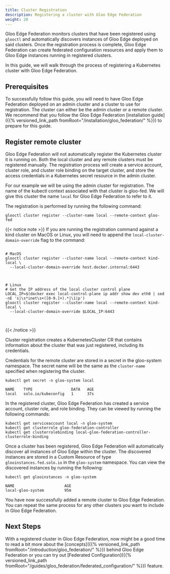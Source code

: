 ```yaml
---
title: Cluster Registration
description: Registering a cluster with Gloo Edge Federation
weight: 20
---
```


Gloo Edge Federation monitors clusters that have been registered using `glooctl` and automatically discovers instances of Gloo Edge deployed on said clusters. Once the registration process is complete, Gloo Edge Federation can create federated configuration resources and apply them to Gloo Edge instances running in registered clusters.

In this guide, we will walk through the process of registering a Kubernetes cluster with Gloo Edge Federation.

## Prerequisites

To successfully follow this guide, you will need to have Gloo Edge Federation deployed on an admin cluster and a cluster to use for registration. The cluster can either be the admin cluster or a remote cluster. We recommend that you follow the Gloo Edge Federation [installation guide]({{% versioned_link_path fromRoot="/installation/gloo_federation/" %}}) to prepare for this guide.

## Register remote cluster

Gloo Edge Federation will not automatically register the Kubernetes cluster it is running on. Both the local cluster and any remote clusters must be registered manually. The registration process will create a service account, cluster role, and cluster role binding on the target cluster, and store the access credentials in a Kubernetes secret resource in the admin cluster.

For our example we will be using the admin cluster for registration. The name of the kubectl context associated with that cluster is gloo-fed. We will give this cluster the name `local` for Gloo Edge Federation to refer to it.

The registration is performed by running the following command:

```
glooctl cluster register --cluster-name local --remote-context gloo-fed
```

{{< notice note >}}
If you are running the registration command against a kind cluster on MacOS or Linux, you will need to append the `local-cluster-domain-override` flag to the command:

<pre><code>
# MacOS
glooctl cluster register --cluster-name local --remote-context kind-local \
  --local-cluster-domain-override host.docker.internal:6443

</code></pre>


<pre><code>
# Linux
# Get the IP address of the local cluster control plane
LOCAL_IP=$(docker exec local-control-plane ip addr show dev eth0 | sed -nE 's|\s*inet\s+([0-9.]+).*|\1|p')
glooctl cluster register --cluster-name local --remote-context kind-local \
  --local-cluster-domain-override $LOCAL_IP:6443


</code></pre>
{{< /notice >}}

Cluster registration creates a KubernetesCluster CR that contains information about the cluster
that was just registered, including its credentials.

Credentials for the remote cluster are stored in a secret in the gloo-system namespace. The secret name will be the same as the `cluster-name` specified when registering the cluster.

```
kubectl get secret -n gloo-system local
```

```
NAME    TYPE                 DATA   AGE
local   solo.io/kubeconfig   1      37s
```

In the registered cluster, Gloo Edge Federation has created a service account, cluster role, and role binding. They can be viewed by running the following commands:

```
kubectl get serviceaccount local -n gloo-system
kubectl get clusterrole gloo-federation-controller
kubectl get clusterrolebinding local-gloo-federation-controller-clusterrole-binding
```

Once a cluster has been registered, Gloo Edge Federation will automatically discover all instances of Gloo Edge within the cluster. The discovered instances are stored in a Custom Resource of type `glooinstances.fed.solo.io` in the `gloo-system` namespace. You can view the discovered instances by running the following:

```
kubectl get glooinstances -n gloo-system
```

```
NAME                      AGE
local-gloo-system         95m
```

You have now successfully added a remote cluster to Gloo Edge Federation. You can repeat the same process for any other clusters you want to include in Gloo Edge Federation.

## Next Steps

With a registered cluster in Gloo Edge Federation, now might be a good time to read a bit more about the [concepts]({{% versioned_link_path fromRoot="/introduction/gloo_federation/" %}}) behind Gloo Edge Federation or you can try out [Federated Configuration]({{% versioned_link_path fromRoot="/guides/gloo_federation/federated_configuration/" %}}) feature.
